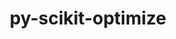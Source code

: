 ---
title: "py-scikit-optimize"
layout: cache
categories: [package, develop]
meta: {"compilers": ["gcc@11.4.0", "gcc@9.4.0", "none"], "num_specs": 16, "num_specs_by_stack": {"e4s": 12, "e4s-neoverse_v1": 3, "e4s-power": 1, "root": 16}, "oss": ["ubuntu20.04", "ubuntu22.04"], "platforms": ["linux"], "stacks": ["e4s", "e4s-neoverse_v1", "e4s-power", "root"], "targets": ["neoverse_v1", "ppc64le", "x86_64_v3"], "versions": ["0.9.0"]}
spec_details: [{"compiler": "none", "hash": "27tgufxa5mmb3wsfl6mo227ih4xv6x5k", "os": "ubuntu22.04", "platform": "linux", "size": "-", "stacks": ["e4s", "root"], "target": "x86_64_v3", "variants": ["build_system=python_pip", "patches:=21f43c9", "+plots"], "versions": ["0.9.0"]}, {"compiler": "none", "hash": "5chz3wbnrxg64utpjd3erwrhhrupz56j", "os": "ubuntu22.04", "platform": "linux", "size": "-", "stacks": ["e4s", "root"], "target": "x86_64_v3", "variants": ["build_system=python_pip", "patches:=21f43c9", "+plots"], "versions": ["0.9.0"]}, {"compiler": "none", "hash": "5r2rr77ppo334ynqx2idcmcod635oyva", "os": "ubuntu22.04", "platform": "linux", "size": "-", "stacks": ["e4s", "root"], "target": "x86_64_v3", "variants": ["build_system=python_pip", "patches:=21f43c9", "+plots"], "versions": ["0.9.0"]}, {"compiler": "none", "hash": "bt4lilj57uwi7ntr4nmcbjxvjffpho26", "os": "ubuntu22.04", "platform": "linux", "size": "-", "stacks": ["e4s", "root"], "target": "x86_64_v3", "variants": ["build_system=python_pip", "patches:=21f43c9", "+plots"], "versions": ["0.9.0"]}, {"compiler": "none", "hash": "crrcape45zxsnae2nrgch6d77vvda6p5", "os": "ubuntu22.04", "platform": "linux", "size": "-", "stacks": ["e4s", "root"], "target": "x86_64_v3", "variants": ["build_system=python_pip", "patches:=21f43c9", "+plots"], "versions": ["0.9.0"]}, {"compiler": "none", "hash": "iitcshd5h54evnxu5fzikbpjaj277ym7", "os": "ubuntu22.04", "platform": "linux", "size": "-", "stacks": ["e4s", "root"], "target": "x86_64_v3", "variants": ["build_system=python_pip", "patches:=21f43c9", "+plots"], "versions": ["0.9.0"]}, {"compiler": "gcc@9.4.0", "hash": "iixgpqfpxiuuhg5epsqjma5fr5ongdl5", "os": "ubuntu20.04", "platform": "linux", "size": "-", "stacks": ["e4s-power", "root"], "target": "ppc64le", "variants": ["build_system=python_pip", "patches:=21f43c9", "+plots"], "versions": ["0.9.0"]}, {"compiler": "none", "hash": "ijvonzf7f7amsehrdihjlmrjusgnrecc", "os": "ubuntu22.04", "platform": "linux", "size": "-", "stacks": ["e4s", "root"], "target": "x86_64_v3", "variants": ["build_system=python_pip", "patches:=21f43c9", "+plots"], "versions": ["0.9.0"]}, {"compiler": "none", "hash": "joxjv2w74o67xbigocsuuaylbebhxlk4", "os": "ubuntu22.04", "platform": "linux", "size": "-", "stacks": ["e4s", "root"], "target": "x86_64_v3", "variants": ["build_system=python_pip", "patches:=21f43c9", "+plots"], "versions": ["0.9.0"]}, {"compiler": "none", "hash": "jzapyit36ic4adbpdxn3f55va5gtfzyw", "os": "ubuntu22.04", "platform": "linux", "size": "-", "stacks": ["e4s", "root"], "target": "x86_64_v3", "variants": ["build_system=python_pip", "patches:=21f43c9", "+plots"], "versions": ["0.9.0"]}, {"compiler": "none", "hash": "m7yztquj7ced4zmffxqktikgl4fm7owj", "os": "ubuntu22.04", "platform": "linux", "size": "-", "stacks": ["e4s", "root"], "target": "x86_64_v3", "variants": ["build_system=python_pip", "patches:=21f43c9", "+plots"], "versions": ["0.9.0"]}, {"compiler": "gcc@11.4.0", "hash": "mbzhnfoybib3ku2jk5adrzghtzdwsn47", "os": "ubuntu22.04", "platform": "linux", "size": "-", "stacks": ["e4s-neoverse_v1", "root"], "target": "neoverse_v1", "variants": ["build_system=python_pip", "patches:=21f43c9", "+plots"], "versions": ["0.9.0"]}, {"compiler": "gcc@11.4.0", "hash": "pk6j45wacezmz7xammra2z4fm3jecqql", "os": "ubuntu22.04", "platform": "linux", "size": "-", "stacks": ["e4s-neoverse_v1", "root"], "target": "neoverse_v1", "variants": ["build_system=python_pip", "patches:=21f43c9", "+plots"], "versions": ["0.9.0"]}, {"compiler": "none", "hash": "pw27ppbbgcosw2f37oh62337ujb2y3y4", "os": "ubuntu22.04", "platform": "linux", "size": "-", "stacks": ["e4s", "root"], "target": "x86_64_v3", "variants": ["build_system=python_pip", "patches:=21f43c9", "+plots"], "versions": ["0.9.0"]}, {"compiler": "gcc@11.4.0", "hash": "sxbve622uccgkmlmwqfmobvuqbgpyybr", "os": "ubuntu22.04", "platform": "linux", "size": "-", "stacks": ["e4s-neoverse_v1", "root"], "target": "neoverse_v1", "variants": ["build_system=python_pip", "patches:=21f43c9", "+plots"], "versions": ["0.9.0"]}, {"compiler": "none", "hash": "yupnco6ur67j2ebekz45ppj4vl4fhfpl", "os": "ubuntu22.04", "platform": "linux", "size": "-", "stacks": ["e4s", "root"], "target": "x86_64_v3", "variants": ["build_system=python_pip", "patches:=21f43c9", "+plots"], "versions": ["0.9.0"]}]
---